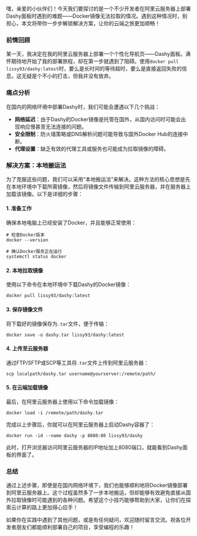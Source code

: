 嘿，亲爱的小伙伴们！今天我们要探讨的是一个不少开发者在阿里云服务器上部署Dashy面板时遇到的难题——Docker镜像无法拉取的情况。遇到这种情况时，别担心，本文将带你一步步解锁解决方案，让你的云端之旅更加顺畅！

### 前情回顾

某一天，我决定在我的阿里云服务器上部署一个个性化导航页——Dashy面板。满怀期待地开始了我的部署旅程，却在第一步就遇到了阻碍。使用`docker pull lissy93/dashy:latest`时，要么是长时间的等待超时，要么是直接返回失败的信息。这无疑是个不小的打击，但我并没有放弃。

### 痛点分析

在国内的网络环境中部署Dashy时，我们可能会遭遇以下几个挑战：

- **网络延迟**：由于Dashy的Docker镜像是托管在国外，从国内访问时可能会出现响应慢甚至无法连接的问题。
- **安全限制**：防火墙策略或DNS解析问题可能导致与国外Docker Hub的连接中断。
- **代理设置**：缺乏有效的代理工具或服务也可能成为拉取镜像的障碍。

### 解决方案：本地搬运法

为了克服这些问题，我们可以采用“本地搬运法”来解决。这种方法的核心思想是先在本地环境中下载所需镜像，然后将镜像文件传输到阿里云服务器，并在服务器上加载该镜像。以下是详细的步骤：

#### 1. 准备工作

确保本地电脑上已经安装了Docker，并且能够正常使用：

```shell
# 检查Docker版本
docker --version

# 确认Docker服务正在运行
systemctl status docker
```

#### 2. 本地拉取镜像

使用以下命令在本地环境中下载Dashy的Docker镜像：

```shell
docker pull lissy93/dashy:latest
```

#### 3. 保存镜像文件

将下载好的镜像保存为`.tar`文件，便于传输：

```shell
docker save -o dashy.tar lissy93/dashy:latest
```

#### 4. 上传至云服务器

通过FTP/SFTP或SCP等工具将`.tar`文件上传到阿里云服务器：

```shell
scp localpath/dashy.tar username@yourserver:/remote/path/
```

#### 5. 在云端加载镜像

最后，在阿里云服务器上使用以下命令加载镜像：

```shell
docker load -i /remote/path/dashy.tar
```

完成以上步骤后，你就可以在阿里云服务器上启动Dashy容器了：

```shell
docker run -id --name dashy -p 8080:80 lissy93/dashy
```

此时，打开浏览器访问阿里云服务器的IP地址加上8080端口，就能看到Dashy面板的界面了。

### 总结

通过上述步骤，即使是在国内网络环境下，我们也能够顺利地将Docker镜像部署到阿里云服务器上。这个过程虽然多了一步本地搬运，但却能够有效避免直接从国外拉取镜像时可能遇到的各种问题。希望这个小技巧能够帮助到大家，让你们在探索云计算的路上更加得心应手！

如果你在实践中遇到了其他问题，或是有任何疑问，欢迎随时留言交流。祝各位开发者朋友们都能顺利部署自己的项目，享受编程的乐趣！